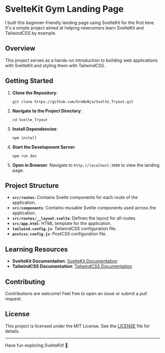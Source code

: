 # SvelteKit Gym Landing Page

I built this beginner-friendly landing page using SvelteKit for the first time. It's a simple project aimed at helping newcomers learn SvelteKit and TailwindCSS by example.

## Overview

This project serves as a hands-on introduction to building web applications with SvelteKit and styling them with TailwindCSS.

## Getting Started

1. **Clone the Repository**:

   ```
   git clone https://github.com/GreNxNja/Svelte_Tryout.git
   ```

2. **Navigate to the Project Directory**:

   ```
   cd Svelte_Tryout
   ```

3. **Install Dependencies**:

   ```
   npm install
   ```

4. **Start the Development Server**:

   ```
   npm run dev
   ```

5. **Open in Browser**:
   Navigate to `http://localhost:3000` to view the landing page.

## Project Structure

- **`src/routes`**: Contains Svelte components for each route of the application.
- **`src/components`**: Contains reusable Svelte components used across the application.
- **`src/routes/__layout.svelte`**: Defines the layout for all routes.
- **`src/app.html`**: HTML template for the application.
- **`tailwind.config.js`**: TailwindCSS configuration file.
- **`postcss.config.js`**: PostCSS configuration file.

## Learning Resources

- **SvelteKit Documentation**: [SvelteKit Documentation](https://kit.svelte.dev/docs)
- **TailwindCSS Documentation**: [TailwindCSS Documentation](https://tailwindcss.com/docs)

## Contributing

Contributions are welcome! Feel free to open an issue or submit a pull request.

## License

This project is licensed under the MIT License. See the [LICENSE](LICENSE) file for details.

---

Have fun exploring SvelteKit! 🚀
